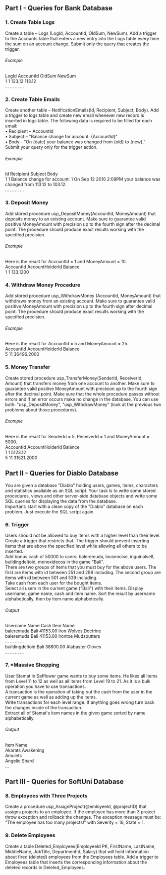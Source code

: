 ## Part I - Queries for Bank Database
### 1.	Create Table Logs
Create a table – Logs (LogId, AccountId, OldSum, NewSum). Add a trigger to the Accounts table that enters a new entry into the Logs table every time the sum on an account change. Submit only the query that creates the trigger.</br>
###### Example</br>
LogId	AccountId	OldSum	NewSum</br>
1	1	123.12	113.12</br>
…	…	…	…</br>
### 2.	Create Table Emails
Create another table – NotificationEmails(Id, Recipient, Subject, Body). Add a trigger to logs table and create new email whenever new record is inserted in logs table. The following data is required to be filled for each email:</br>
•	Recipient – AccountId</br>
•	Subject – "Balance change for account: {AccountId}"</br>
•	Body - "On {date} your balance was changed from {old} to {new}."</br>
Submit your query only for the trigger action.</br>
###### Example</br>
Id	Recipient	Subject	Body</br>
1	1	Balance change for account: 1	On Sep 12 2016 2:09PM your balance was changed from 113.12 to 103.12.</br>
…	…	…	…
### 3.	Deposit Money
Add stored procedure usp_DepositMoney(AccountId, MoneyAmount) that deposits money to an existing account. Make sure to guarantee valid positive MoneyAmount with precision up to the fourth sign after the decimal point. The procedure should produce exact results working with the specified precision.</br>
###### Example</br>
Here is the result for AccountId = 1 and MoneyAmount = 10.</br>
AccountId	AccountHolderId	Balance</br>
1	1	133.1200</br>
### 4.	Withdraw Money Procedure
Add stored procedure usp_WithdrawMoney (AccountId, MoneyAmount) that withdraws money from an existing account. Make sure to guarantee valid positive MoneyAmount with precision up to the fourth sign after decimal point. The procedure should produce exact results working with the specified precision.</br>
###### Example</br>
Here is the result for AccountId = 5 and MoneyAmount = 25.</br>
AccountId	AccountHolderId	Balance</br>
5	11	36496.2000</br>
### 5.	Money Transfer
Create stored procedure usp_TransferMoney(SenderId, ReceiverId, Amount) that transfers money from one account to another. Make sure to guarantee valid positive MoneyAmount with precision up to the fourth sign after the decimal point. Make sure that the whole procedure passes without errors and if an error occurs make no change in the database. You can use both: "usp_DepositMoney", "usp_WithdrawMoney" (look at the previous two problems about those procedures). </br>
###### Example</br>
Here is the result for SenderId = 5, ReceiverId = 1 and MoneyAmount = 5000.</br>
AccountId	AccountHolderId	Balance</br>
1	1	5123.12</br>
5	11	31521.2000</br>
## Part II - Queries for Diablo Database
You are given a database "Diablo" holding users, games, items, characters and statistics available as an SQL script. Your task is to write some stored procedures, views and other server-side database objects and write some SQL queries for displaying the data from the database.</br>
Important: start with a clean copy of the "Diablo" database on each problem. Just execute the SQL script again.</br>
### 6.	Trigger
Users should not be allowed to buy items with a higher level than their level. Create a trigger that restricts that. The trigger should prevent inserting items that are above the specified level while allowing all others to be inserted.</br>
Add bonus cash of 50000 to users: baleremuda, loosenoise, inguinalself, buildingdeltoid, monoxidecos in the game "Bali".</br>
There are two groups of items that you must buy for the above users. The first are items with id between 251 and 299 including. The second group are items with id between 501 and 539 including.</br>
Take cash from each user for the bought items.</br>
Select all users in the current game ("Bali") with their items. Display username, game name, cash and item name. Sort the result by username alphabetically, then by item name alphabetically. </br>
###### Output</br>
Username	Name	Cash	Item Name</br>
baleremuda	Bali	41153.00	Iron Wolves Doctrine</br>
baleremuda	Bali	41153.00	Irontoe Mudsputters</br>
…	…	…	…</br>
buildingdeltoid	Bali	38800.00	Alabaster Gloves</br>
…	…	…	…
### 7.	*Massive Shopping
User Stamat in Safflower game wants to buy some items. He likes all items from Level 11 to 12 as well as all items from Level 19 to 21. As it is a bulk operation you have to use transactions. </br>
A transaction is the operation of taking out the cash from the user in the current game as well as adding up the items. </br>
Write transactions for each level range. If anything goes wrong turn back the changes inside of the transaction.</br>
Extract all of Stamat's item names in the given game sorted by name alphabetically.</br>
###### Output</br>
Item Name</br>
Akarats Awakening</br>
Amulets</br>
Angelic Shard</br>
…</br>
## Part III - Queries for SoftUni Database
### 8.	Employees with Three Projects
Create a procedure usp_AssignProject(@emloyeeId, @projectID) that assigns projects to an employee. If the employee has more than 3 project throw exception and rollback the changes. The exception message must be: "The employee has too many projects!" with Severity = 16, State = 1.</br>
### 9.	Delete Employees
Create a table Deleted_Employees(EmployeeId PK, FirstName, LastName, MiddleName, JobTitle, DepartmentId, Salary) that will hold information about fired (deleted) employees from the Employees table. Add a trigger to Employees table that inserts the corresponding information about the deleted records in Deleted_Employees.</br>
